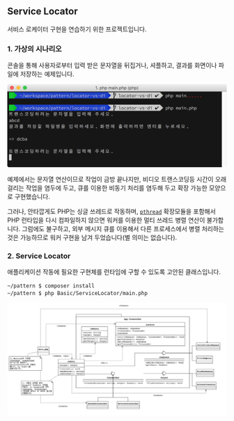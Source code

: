 ## Service Locator

서비스 로케이터 구현을 연습하기 위한 프로젝트입니다.

### 1. 가상의 시나리오

콘솔을 통해 사용자로부터 입력 받은 문자열을 뒤집거나, 셔플하고, 결과를 화면이나 파일에 저장하는 예제입니다.

![](docs/locator.run.png)

예제에서는 문자열 연산이므로 작업이 금방 끝나지만, 비디오 트랜스코딩등 시간이 오래 걸리는 작업을 염두에 두고, 큐를 이용한 비동기 처리를 염두해 두고 확장 가능한 모양으로 구현했습니다. 

그러나, 안타깝게도 PHP는 싱글 쓰레드로 작동하며, [`pthread`](http://php.net/manual/en/book.pthreads.php) 확장모듈을 포함해서 PHP 런타입을 다시 컴파일하지 않으면 워커를 이용한 멀티 쓰레드 병렬 연산이 불가합니다. 그럼에도 불구하고, 외부 메시지 큐를 이용해서 다른 프로세스에서 병렬 처리하는 것은 가능하므로 워커 구현을 남겨 두었습니다(별 의미는 없습니다).

### 2. Service Locator

애플리케이션 작동에 필요한 구현체를 런타임에 구할 수 있도록 고안된 클래스입니다. 

```bash
~/pattern $ composer install
~/pattern $ php Basic/ServiceLocator/main.php
```

![](docs/locator.class.png)
